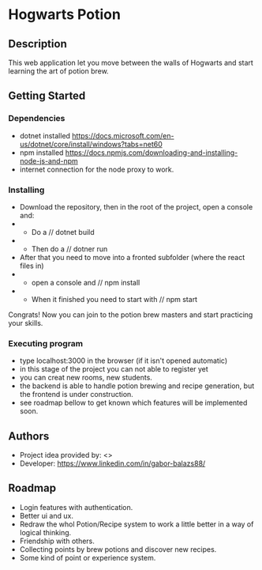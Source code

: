 # Hogwarts Potion

## Description

This web application let you move between the walls of Hogwarts and start learning the art of potion brew.

## Getting Started

### Dependencies

* dotnet installed <https://docs.microsoft.com/en-us/dotnet/core/install/windows?tabs=net60>
* npm installed <https://docs.npmjs.com/downloading-and-installing-node-js-and-npm>
* internet connection for the node proxy to work.

### Installing

* Download the repository, then in the root of the project, open a console and:
* - Do a // dotnet build
* - Then do a // dotner run
* After that you need to move into a fronted subfolder (where the react files in)
* - open a console and // npm install
* - When it finished you need to start with // npm start

Congrats! Now you can join to the potion brew masters and start practicing your skills.

### Executing program

* type localhost:3000 in the browser (if it isn't opened automatic)
* in this stage of the project you can not able to register yet
* you can creat new rooms, new students.
* the backend is able to handle potion brewing and recipe generation, but the frontend is under construction.
* see roadmap bellow to get known which features will be implemented soon.

## Authors

* Project idea provided by: <>
* Developer: <https://www.linkedin.com/in/gabor-balazs88/>

## Roadmap

* Login features with authentication.
* Better ui and ux.
* Redraw the whol Potion/Recipe system to work a little better in a way of logical thinking.
* Friendship with others.
* Collecting points by brew potions and discover new recipes.
* Some kind of point or experience system.